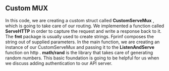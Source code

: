 ## Custom MUX

In this code, we are creating a custom struct called **CustomServeMux** , which is going to take care of our routing. We implemented a function called **ServeHTTP** in order to capture the request and write a response back to it. The **fmt** package is usually used to create strings.
Fprinf composes the string out of supplied parameters.
In the main function, we are creating an instance of our CustomServeMux and passing it to
the **ListenAndServe** function on http . **math/rand** is the library that takes care of
generating random numbers. This basic foundation is going to be helpful for us when we
discuss adding authentication to our API server.